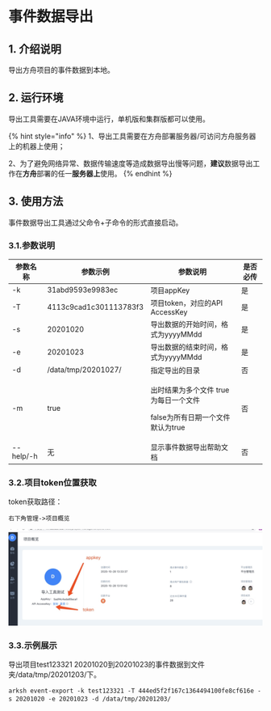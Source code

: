 # 事件数据导出

## 1. 介绍说明

导出方舟项目的事件数据到本地。

## 2. 运行环境

导出工具需要在JAVA环境中运行，单机版和集群版都可以使用。

{% hint style="info" %}
1、导出工具需要在方舟部署服务器/可访问方舟服务器上的机器上使用；

2、为了避免网络异常、数据传输速度等造成数据导出慢等问题，**建议**数据导出工作在**方舟**部署的任一**服务器上**使用。
{% endhint %}

## 3. 使用方法

事件数据导出工具通过父命令+子命令的形式直接启动。

### 3.1.参数说明

| 参数名称      | 参数示例                   | 参数说明                                                      | 是否必传 |
| --------- | ---------------------- | --------------------------------------------------------- | ---- |
| -k        | 31abd9593e9983ec       | 项目appKey                                                  | 是    |
| -T        | 4113c9cad1c301113783f3 | 项目token，对应的API AccessKey                                  | 是    |
| -s        | 20201020               | 导出数据的开始时间，格式为yyyyMMdd                                     | 是    |
| -e        | 20201023               | 导出数据的结束时间，格式为yyyyMMdd                                     | 是    |
| -d        | /data/tmp/20201027/    | 指定导出的目录                                                   | 否    |
| -m        | true                   | <p>出时结果为多个文件 true为每日一个文件</p><p>false为所有日期一个文件 默认为true</p> | 否    |
| --help/-h | 无                      | 显示事件数据导出帮助文档                                              | 否    |

### 3.2.项目token位置获取

token获取路径：

```
右下角管理->项目概览
```

![](../../../.gitbook/assets/project_token_get.jpg)

### 3.3.示例展示

导出项目test123321 20201020到20201023的事件数据到文件夹/data/tmp/20201203/下。

```
arksh event-export -k test123321 -T 444ed5f2f167c1364494100fe8cf616e -s 20201020 -e 20201023 -d /data/tmp/20201203/
```
